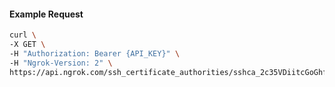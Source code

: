 <!-- Code generated for API Clients. DO NOT EDIT. -->

#### Example Request

```bash
curl \
-X GET \
-H "Authorization: Bearer {API_KEY}" \
-H "Ngrok-Version: 2" \
https://api.ngrok.com/ssh_certificate_authorities/sshca_2c35VDiitcGoGhfUScVrgv6JlLW
```
